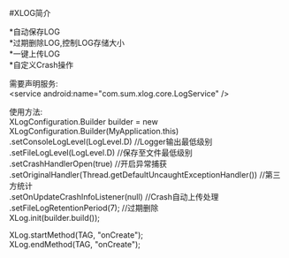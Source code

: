 #XLOG简介

*自动保存LOG<br>
*过期删除LOG,控制LOG存储大小<br>
*一键上传LOG<br>
*自定义Crash操作<br>


需要声明服务:<br>
\<service android:name="com.sum.xlog.core.LogService" /><br>

使用方法:<br>
XLogConfiguration.Builder builder = new XLogConfiguration.Builder(MyApplication.this)<br>
				.setConsoleLogLevel(LogLevel.D) //Logger输出最低级别<br>
				.setFileLogLevel(LogLevel.D) //保存至文件最低级别<br>
				.setCrashHandlerOpen(true) //开启异常捕获<br>
				.setOriginalHandler(Thread.getDefaultUncaughtExceptionHandler()) //第三方统计<br>
				.setOnUpdateCrashInfoListener(null) //Crash自动上传处理<br>
				.setFileLogRetentionPeriod(7); //过期删除<br>
		XLog.init(builder.build());<br>


XLog.startMethod(TAG, "onCreate");<br>
XLog.endMethod(TAG, "onCreate");<br>
